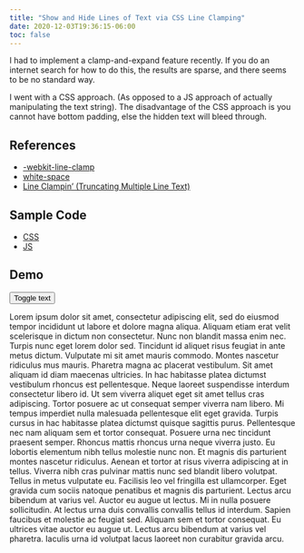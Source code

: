 ```yaml
---
title: "Show and Hide Lines of Text via CSS Line Clamping"
date: 2020-12-03T19:36:15-06:00
toc: false
---
```


I had to implement a clamp-and-expand feature recently. If you do an internet search for how to do this, the results are sparse, and there seems to be no standard way.

<!--more-->

I went with a CSS approach. (As opposed to a JS approach of actually manipulating the text string). The disadvantage of the CSS approach is you cannot have bottom padding, else the hidden text will bleed through.

## References

- [-webkit-line-clamp](https://developer.mozilla.org/en-US/docs/Web/CSS/-webkit-line-clamp)
- [white-space](https://developer.mozilla.org/en-US/docs/Web/CSS/white-space)
- [Line Clampin’ (Truncating Multiple Line Text)](https://css-tricks.com/line-clampin/)

## Sample Code

- [CSS](index.css)
- [JS](index.ts)

## Demo

<button id="the_toggle" class="usa-button">Toggle text</button>

<div id="the_text" class="clamped_text">Lorem ipsum dolor sit amet, consectetur adipiscing elit, sed do eiusmod tempor incididunt ut labore et dolore magna aliqua. Aliquam etiam erat velit scelerisque in dictum non consectetur. Nunc non blandit massa enim nec. Turpis nunc eget lorem dolor sed. Tincidunt id aliquet risus feugiat in ante metus dictum. Vulputate mi sit amet mauris commodo. Montes nascetur ridiculus mus mauris. Pharetra magna ac placerat vestibulum. Sit amet aliquam id diam maecenas ultricies. In hac habitasse platea dictumst vestibulum rhoncus est pellentesque. Neque laoreet suspendisse interdum consectetur libero id. Ut sem viverra aliquet eget sit amet tellus cras adipiscing. Tortor posuere ac ut consequat semper viverra nam libero. Mi tempus imperdiet nulla malesuada pellentesque elit eget gravida. Turpis cursus in hac habitasse platea dictumst quisque sagittis purus.
Pellentesque nec nam aliquam sem et tortor consequat. Posuere urna nec tincidunt praesent semper. Rhoncus mattis rhoncus urna neque viverra justo. Eu lobortis elementum nibh tellus molestie nunc non. Et magnis dis parturient montes nascetur ridiculus. Aenean et tortor at risus viverra adipiscing at in tellus. Viverra nibh cras pulvinar mattis nunc sed blandit libero volutpat. Tellus in metus vulputate eu. Facilisis leo vel fringilla est ullamcorper. Eget gravida cum sociis natoque penatibus et magnis dis parturient. Lectus arcu bibendum at varius vel. Auctor eu augue ut lectus. Mi in nulla posuere sollicitudin. At lectus urna duis convallis convallis tellus id interdum. Sapien faucibus et molestie ac feugiat sed. Aliquam sem et tortor consequat. Eu ultrices vitae auctor eu augue ut. Lectus arcu bibendum at varius vel pharetra. Iaculis urna id volutpat lacus laoreet non curabitur gravida arcu.</div>
